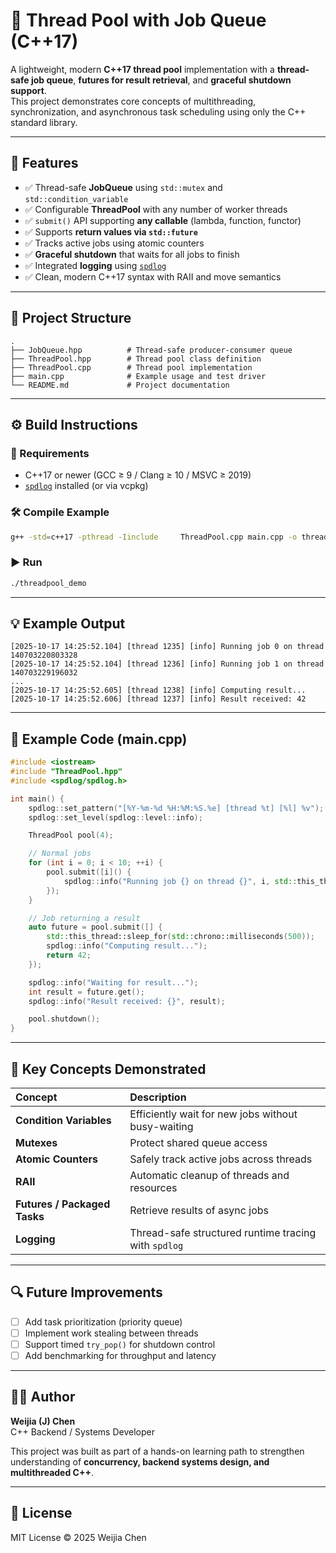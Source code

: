 # 🧵 Thread Pool with Job Queue (C++17)

A lightweight, modern **C++17 thread pool** implementation with a **thread-safe job queue**, **futures for result retrieval**, and **graceful shutdown support**.  
This project demonstrates core concepts of multithreading, synchronization, and asynchronous task scheduling using only the C++ standard library.

---

## 🚀 Features

- ✅ Thread-safe **JobQueue** using `std::mutex` and `std::condition_variable`
- ✅ Configurable **ThreadPool** with any number of worker threads
- ✅ `submit()` API supporting **any callable** (lambda, function, functor)
- ✅ Supports **return values via `std::future`**
- ✅ Tracks active jobs using atomic counters
- ✅ **Graceful shutdown** that waits for all jobs to finish
- ✅ Integrated **logging** using [`spdlog`](https://github.com/gabime/spdlog)
- ✅ Clean, modern C++17 syntax with RAII and move semantics

---

## 📁 Project Structure

```
.
├── JobQueue.hpp          # Thread-safe producer-consumer queue
├── ThreadPool.hpp        # Thread pool class definition
├── ThreadPool.cpp        # Thread pool implementation
├── main.cpp              # Example usage and test driver
└── README.md             # Project documentation
```

---

## ⚙️ Build Instructions

### 🧰 Requirements
- C++17 or newer (GCC ≥ 9 / Clang ≥ 10 / MSVC ≥ 2019)
- [`spdlog`](https://github.com/gabime/spdlog) installed (or via vcpkg)

### 🛠️ Compile Example
```bash
g++ -std=c++17 -pthread -Iinclude     ThreadPool.cpp main.cpp -o threadpool_demo     -lspdlog
```

### ▶️ Run
```bash
./threadpool_demo
```

---

## 💡 Example Output

```
[2025-10-17 14:25:52.104] [thread 1235] [info] Running job 0 on thread 140703220803328
[2025-10-17 14:25:52.104] [thread 1236] [info] Running job 1 on thread 140703229196032
...
[2025-10-17 14:25:52.605] [thread 1238] [info] Computing result...
[2025-10-17 14:25:52.606] [thread 1237] [info] Result received: 42
```

---

## 🧩 Example Code (main.cpp)

```cpp
#include <iostream>
#include "ThreadPool.hpp"
#include <spdlog/spdlog.h>

int main() {
    spdlog::set_pattern("[%Y-%m-%d %H:%M:%S.%e] [thread %t] [%l] %v");
    spdlog::set_level(spdlog::level::info);

    ThreadPool pool(4);

    // Normal jobs
    for (int i = 0; i < 10; ++i) {
        pool.submit([i]() {
            spdlog::info("Running job {} on thread {}", i, std::this_thread::get_id());
        });
    }

    // Job returning a result
    auto future = pool.submit([] {
        std::this_thread::sleep_for(std::chrono::milliseconds(500));
        spdlog::info("Computing result...");
        return 42;
    });

    spdlog::info("Waiting for result...");
    int result = future.get();
    spdlog::info("Result received: {}", result);

    pool.shutdown();
}
```

---

## 🧠 Key Concepts Demonstrated

| Concept | Description |
|:--|:--|
| **Condition Variables** | Efficiently wait for new jobs without busy-waiting |
| **Mutexes** | Protect shared queue access |
| **Atomic Counters** | Safely track active jobs across threads |
| **RAII** | Automatic cleanup of threads and resources |
| **Futures / Packaged Tasks** | Retrieve results of async jobs |
| **Logging** | Thread-safe structured runtime tracing with `spdlog` |

---

## 🔍 Future Improvements

- [ ] Add task prioritization (priority queue)
- [ ] Implement work stealing between threads
- [ ] Support timed `try_pop()` for shutdown control
- [ ] Add benchmarking for throughput and latency

---

## 👩‍💻 Author

**Weijia (J) Chen**  
C++ Backend / Systems Developer  

This project was built as part of a hands-on learning path to strengthen understanding of **concurrency, backend systems design, and multithreaded C++**.

---

## 📜 License

MIT License © 2025 Weijia Chen
